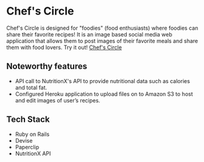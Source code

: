 # Chef's Circle
Chef's Circle is designed for "foodies" (food enthusiasts) where foodies can share their favorite recipes! It is an image based social media web application that allows them to post images of their favorite meals and share them with food lovers. Try it out! [Chef's Circle](https://secure-reaches-71746.herokuapp.com/ "Chef's Circle")

## Noteworthy features
* API call to NutritionX's API to provide nutritional data such as calories and total fat.
* Configured Heroku application to upload files on to Amazon S3 to host and edit images of user’s recipes.

## Tech Stack
* Ruby on Rails
* Devise
* Paperclip
* NutritionX API

